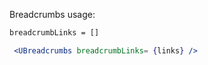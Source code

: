Breadcrumbs usage:

```html
breadcrumbLinks = []
```

```jsx static
 <UBreadcrumbs breadcrumbLinks= {links} />